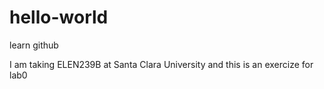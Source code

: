 # hello-world
learn github

I am taking ELEN239B at Santa Clara University and this is an exercize for lab0
